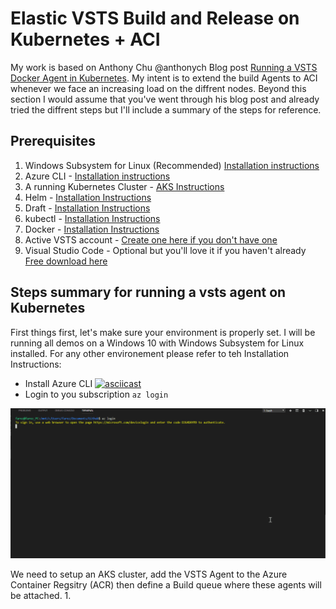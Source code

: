 Elastic VSTS Build and Release  on Kubernetes + ACI
 =================================
My work is based on  Anthony Chu @anthonych Blog post [Running a VSTS Docker Agent in Kubernetes](https://anthonychu.ca/post/vsts-agent-docker-kubernetes/). My intent is to extend the build Agents to ACI whenever we face an increasing load on the diffrent nodes. Beyond this section I would assume that you've went through his blog post and already tried the diffrent steps but I'll include a summary of the steps for reference.

Prerequisites
------------
1. Windows Subsystem for Linux (Recommended) [Installation instructions](https://docs.microsoft.com/en-us/windows/wsl/install-win10)
2. Azure CLI - [Installation instructions](https://docs.microsoft.com/en-us/cli/azure/install-azure-cli?view=azure-cli-latest)
3. A running Kubernetes Cluster - [AKS Instructions](https://docs.microsoft.com/en-us/azure/aks/tutorial-kubernetes-deploy-cluster)
4. Helm - [Installation Instructions](https://github.com/kubernetes/helm/blob/master/docs/install.md)
5. Draft - [Installation Instructions](https://github.com/Azure/draft/blob/master/docs/install.md)
6. kubectl - [Installation Instructions](https://kubernetes.io/docs/tasks/tools/install-kubectl/)
7. Docker - [Installation Instructions](https://docs.docker.com/install/)
8. Active VSTS account - [Create one here if you don't have one](https://go.microsoft.com/fwlink/?LinkId=307137&clcid=0x409&wt.mc_id=o~msft~vscom~getstarted-hero~12778&campaign=o~msft~vscom~getstarted-hero~12778)
9. Visual Studio Code - Optional but you'll love it if you haven't already [Free download here](https://code.visualstudio.com/?wt.mc_id=vscom_freedevoffers)

Steps summary for running a vsts agent on Kubernetes
----------------------------
First things first, let's make sure your environment is properly set. I will be running all demos on a Windows 10 with Windows Subsystem for Linux installed. For any other environement please refer to teh Installation Instructions:
 - Install Azure CLI [![asciicast](https://asciinema.org/a/YKkMrqT2udmVOpoMA8rX0QTvg.png)](https://asciinema.org/a/YKkMrqT2udmVOpoMA8rX0QTvg) 
 - Login to you subscription `az login`

 ![login to your subscription](images/azLogin.gif)

We need to setup an AKS cluster, add the VSTS Agent to the Azure Container Regsitry (ACR) then define a Build queue where these agents will be attached.
1. 



